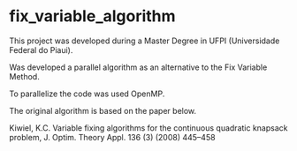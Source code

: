 # fix_variable_algorithm

This project was developed during a Master Degree in UFPI (Universidade Federal do Piaui).

Was developed a parallel algorithm as an alternative to the Fix Variable Method.

To parallelize the code was used OpenMP.

The original algorithm is based on the paper below.

Kiwiel, K.C. Variable fixing algorithms for the continuous quadratic knapsack problem, J. Optim. Theory Appl. 136 (3) (2008) 445–458
